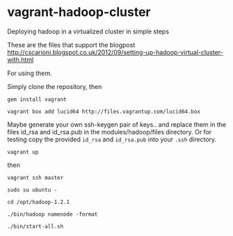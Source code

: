 vagrant-hadoop-cluster
======================

Deploying hadoop in a virtualized cluster in simple steps

These are the files that support the blogpost http://cscarioni.blogspot.co.uk/2012/09/setting-up-hadoop-virtual-cluster-with.html

For using them.

Simply clone the repository, then

`gem install vagrant `

`vagrant box add lucid64 http://files.vagrantup.com/lucid64.box`


Maybe generate your own ssh-keygen pair of keys.. and replace them in the files id_rsa and id_rsa.pub in the modules/hadoop/files directory. Or for testing copy the provided `id_rsa` and `id_rsa.pub` into your `.ssh` directory.


`vagrant up`

then 

`vagrant ssh master`

`sudo su ubuntu -`

`cd /opt/hadoop-1.2.1`

`./bin/hadoop namenode -format`

`./bin/start-all.sh`
